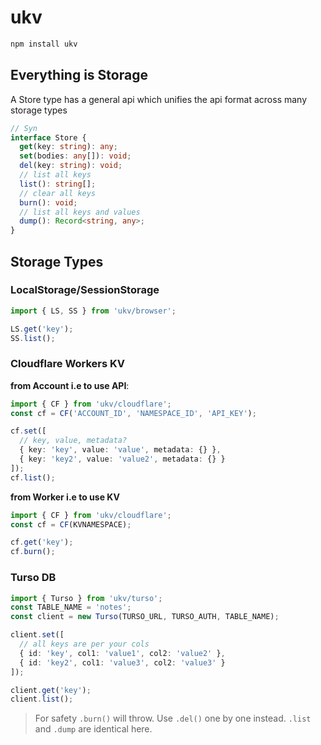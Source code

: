 # ukv

```sh
npm install ukv
```

## Everything is Storage
A Store type has a general api which unifies the api format across many storage types

```ts
// Syn
interface Store {
  get(key: string): any;
  set(bodies: any[]): void;
  del(key: string): void;
  // list all keys
  list(): string[];
  // clear all keys
  burn(): void;
  // list all keys and values
  dump(): Record<string, any>;
}
```

## Storage Types
### LocalStorage/SessionStorage
```ts
import { LS, SS } from 'ukv/browser';

LS.get('key');
SS.list();
```

### Cloudflare Workers KV
**from Account i.e to use API**:
```ts
import { CF } from 'ukv/cloudflare';
const cf = CF('ACCOUNT_ID', 'NAMESPACE_ID', 'API_KEY');

cf.set([
  // key, value, metadata?
  { key: 'key', value: 'value', metadata: {} },
  { key: 'key2', value: 'value2', metadata: {} }
]);
cf.list();
```

**from Worker i.e to use KV**
```ts
import { CF } from 'ukv/cloudflare';
const cf = CF(KVNAMESPACE);

cf.get('key');
cf.burn();
```

### Turso DB
```ts
import { Turso } from 'ukv/turso';
const TABLE_NAME = 'notes';
const client = new Turso(TURSO_URL, TURSO_AUTH, TABLE_NAME);

client.set([
  // all keys are per your cols
  { id: 'key', col1: 'value1', col2: 'value2' },
  { id: 'key2', col1: 'value3', col2: 'value3' }
]);

client.get('key');
client.list();
```

> For safety `.burn()` will throw. Use `.del()` one by one instead.
> `.list` and `.dump` are identical here.